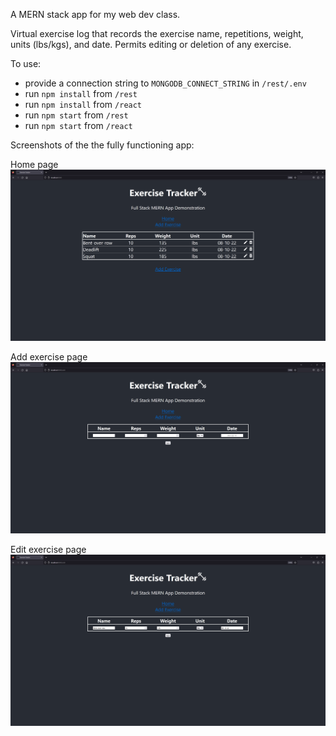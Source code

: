 A MERN stack app for my web dev class.

Virtual exercise log that records the exercise name, repetitions, weight, units (lbs/kgs), and date. Permits editing or deletion of any exercise.

To use:
- provide a connection string to `MONGODB_CONNECT_STRING` in `/rest/.env`
- run `npm install` from `/rest`
- run `npm install` from `/react`
- run `npm start` from `/rest`
- run `npm start` from `/react`


Screenshots of the the fully functioning app:

Home page
![home page](./app_screenshots/home_page.png)

Add exercise page
![home page](./app_screenshots/add_exercise.png)

Edit exercise page
![home page](./app_screenshots/edit_exercise.png)
